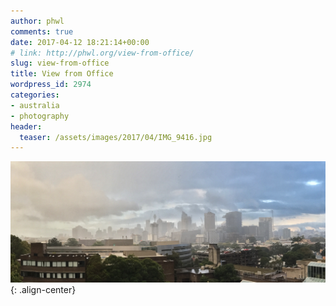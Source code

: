 ```yaml
---
author: phwl
comments: true
date: 2017-04-12 18:21:14+00:00
# link: http://phwl.org/view-from-office/
slug: view-from-office
title: View from Office
wordpress_id: 2974
categories:
- australia
- photography
header:
  teaser: /assets/images/2017/04/IMG_9416.jpg
---
```


![](/assets/images/2017/04/IMG_9416.jpg){: .align-center}
